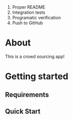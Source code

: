 1. Proper README
2. Integration tests
3. Programatic verification
4. Push to GitHub

# About

This is a crowd sourcing app!

# Getting started

## Requirements

## Quick Start